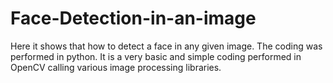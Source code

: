 # Face-Detection-in-an-image
Here it shows that how to detect a face in any given image. The coding was performed in python. It is a very basic and simple coding performed in OpenCV calling various image processing libraries.

